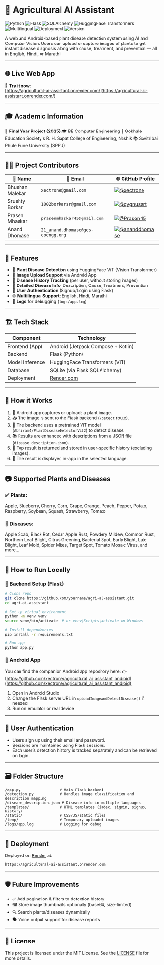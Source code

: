 # 🌿 Agricultural AI Assistant
![Python](https://img.shields.io/badge/Python-3.10-blue.svg)  ![Flask](https://img.shields.io/badge/Flask-2.3.3-lightgrey.svg)  ![SQLAlchemy](https://img.shields.io/badge/SQLAlchemy-2.0.30-orange.svg)  ![HuggingFace Transformers](https://img.shields.io/badge/Transformers-ViT-yellow.svg)  ![Multilingual](https://img.shields.io/badge/Multilingual-English%2C%20Hindi%2C%20Marathi-brightgreen.svg)  ![Deployment](https://img.shields.io/badge/Hosted_on-Render-blue.svg)  ![Version](https://img.shields.io/badge/Version-1.0.0-brightgreen.svg)

A web and Android-based plant disease detection system using AI and Computer Vision. Users can upload or capture images of plants to get instant disease diagnosis along with cause, treatment, and prevention — all in English, Hindi, or Marathi.


---

## 🌐 Live Web App

🚀 **Try it now**:  
[https://agricultural-ai-assistant.onrender.com/](https://agricultural-ai-assistant.onrender.com/)

---

## 🎓 Academic Information

🏫 **Final Year Project (2025)**
🎓 BE Computer Engineering
🏢 Gokhale Education Society's R. H. Sapat College of Engineering, Nashik
📚 Savitribai Phule Pune University (SPPU)

---


## 👨‍💻 Project Contributors


| 👤 Name         | 📧 Email                          | 🌐 GitHub Profile                                                                                                           |
| --------------- | --------------------------------- | --------------------------------------------------------------------------------------------------------------------------- |
| Bhushan Malekar | `xectrone@gmail.com`              | [![@xectrone](https://img.shields.io/badge/GitHub-@xectrone-blue?logo=github)](https://github.com/xectrone)                 |
| Srushty Borkar  | `1002borkarsr@gmail.com`   | [![@cygnusart](https://img.shields.io/badge/GitHub-@cygnusart-green?logo=github)](https://github.com/srushtyborkar) |
| Prasen Mhaskar  | `prasenmhaskar45@gmail.com` | [![@Prasen45](https://img.shields.io/badge/GitHub-@Prasen45-purple?logo=github)](https://github.com/Prasen45)               |
| Anand Dhomase   | `21_anand.dhomase@ges-coengg.org` | [![@ananddhomase](https://img.shields.io/badge/GitHub-@ananddhomase-orange?logo=github)](https://github.com/ananddhomase)   |

---

## 🧠 Features

* 🌱 **Plant Disease Detection** using HuggingFace ViT (Vision Transformer)
* 📸 **Image Upload Support** via Android App
* 📝 **Disease History Tracking** (per user, without storing images)
* 🧾 **Detailed Disease Info**: Description, Cause, Treatment, Prevention
* 🔐 **User Authentication** (Signup/Login using Flask)
* 🌐 **Multilingual Support**: English, Hindi, Marathi
* 🧰 **Logs** for debugging (`logs/app.log`)

---

## 🏗️ Tech Stack

| Component       | Technology                         |
| --------------- | ---------------------------------- |
| Frontend (App)  | Android (Jetpack Compose + Kotlin) |
| Backend         | Flask (Python)                     |
| Model Inference | HuggingFace Transformers (ViT)     |
| Database        | SQLite (via Flask SQLAlchemy)      |
| Deployment      | [Render.com](https://render.com/)  |

---

## 🔌 How it Works

1. 📲 Android app captures or uploads a plant image.
2. 📤 The image is sent to the Flask backend (`/detect` route).
3. 🧠 The backend uses a pretrained ViT model (`Abhiram4/PlantDiseaseDetectorVit2`) to detect disease.
4. 📚 Results are enhanced with descriptions from a JSON file (`disease_description.json`).
5. 🧾 Top result is returned and stored in user-specific history (excluding images).
6. 📱 The result is displayed in-app in the selected language.

---

## 📷 Supported Plants and Diseases

### ✅ Plants:

Apple, Blueberry, Cherry, Corn, Grape, Orange, Peach, Pepper, Potato, Raspberry, Soybean, Squash, Strawberry, Tomato

### 🦠 Diseases:

Apple Scab, Black Rot, Cedar Apple Rust, Powdery Mildew, Common Rust, Northern Leaf Blight, Citrus Greening, Bacterial Spot, Early Blight, Late Blight, Leaf Mold, Spider Mites, Target Spot, Tomato Mosaic Virus, and more…

---

## 🧪 How to Run Locally

### 🔧 Backend Setup (Flask)

```bash
# Clone repo
git clone https://github.com/yourname/agri-ai-assistant.git
cd agri-ai-assistant

# Set up virtual environment
python -m venv venv
source venv/bin/activate  # or venv\Scripts\activate on Windows

# Install dependencies
pip install -r requirements.txt

# Run app
python app.py
```

### 📱 Android App

You can find the companion Android app repository here:
👉 [https://github.com/xectrone/agricultural_ai_assistant_android](https://github.com/xectrone/agricultural_ai_assistant_android)

1. Open in Android Studio
2. Change the Flask server URL in `uploadImageAndDetectDisease()` if needed
3. Run on emulator or real device

---

## 👥 User Authentication

* Users sign up using their email and password.
* Sessions are maintained using Flask sessions.
* Each user’s detection history is tracked separately and can be retrieved on login.

---

## 🗃️ Folder Structure

```
/app.py                  # Main Flask backend
/detection.py            # Handles image classification and description mapping
/disease_description.json # Disease info in multiple languages
/templates/              # HTML templates (index, signin, signup, history)
/static/                 # CSS/JS/static files
/temp/                   # Temporary uploaded images
/logs/app.log            # Logging for debug
```

---

## 🚀 Deployment

Deployed on [Render](https://render.com/) at:

```
https://agricultural-ai-assistant.onrender.com
```

---

## 🛡️ Future Improvements

* ✅ Add pagination & filters to detection history
* 🖼️ Store image thumbnails optionally (base64, size-limited)
* 🔍 Search plants/diseases dynamically
* 🗣️ Voice output support for disease reports

---

## 📄 License

This project is licensed under the MIT License. See the [LICENSE](LICENSE) file for more details.